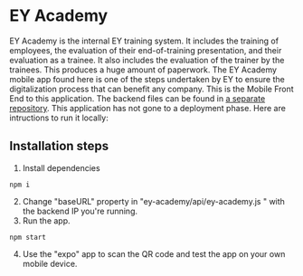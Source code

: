 # EY Academy

EY Academy is the internal EY training system. It includes the training of employees, the evaluation of their end-of-training presentation, and their evaluation as a trainee. It also includes the evaluation of the trainer by the trainees.
This produces a huge amount of paperwork.
The EY Academy mobile app found here is one of the steps undertaken by EY to ensure the digitalization process that can benefit any company.
This is the Mobile Front End to this application. The backend files can be found in [a separate repository](https://github.com/FarahKa/ey-academy-backend).
This application has not gone to a deployment phase.
Here are intructions to run it locally:

## Installation steps
1) Install dependencies
```
npm i
```
2) Change "baseURL" property in "ey-academy/api/ey-academy.js " with the backend IP you're running.
3) Run the app.
```
npm start
```
4) Use the "expo" app to scan the QR code and test the app on your own mobile device.


